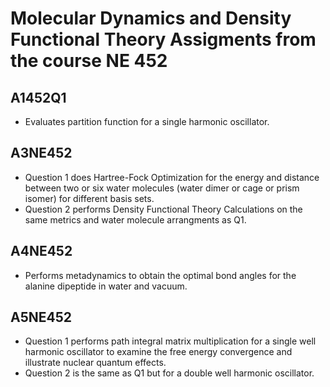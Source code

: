 # Molecular Dynamics and Density Functional Theory Assigments from the course NE 452

## A1452Q1 
- Evaluates partition function for a single harmonic oscillator.

## A3NE452 
- Question 1 does Hartree-Fock Optimization for the energy and distance between two or six water molecules (water dimer or cage or prism isomer) for different basis sets.
- Question 2 performs Density Functional Theory Calculations on the same metrics and water molecule arrangments as Q1.


## A4NE452
- Performs metadynamics to obtain the optimal bond angles for the alanine dipeptide in water and vacuum.

## A5NE452 
- Question 1 performs path integral matrix multiplication for a single well harmonic oscillator to examine the free energy convergence and illustrate nuclear quantum effects. 
- Question 2 is the same as Q1 but for a double well harmonic oscillator. 








